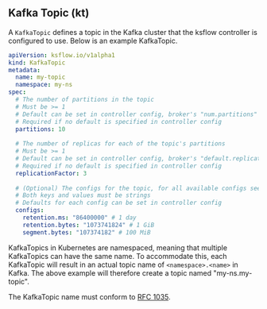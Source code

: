 ## Kafka Topic (kt)

A `KafkaTopic` defines a topic in the Kafka cluster that the ksflow controller is configured to use.
Below is an example KafkaTopic.

```yaml
apiVersion: ksflow.io/v1alpha1
kind: KafkaTopic
metadata:
  name: my-topic
  namespace: my-ns
spec:
  # The number of partitions in the topic
  # Must be >= 1
  # Default can be set in controller config, broker's "num.partitions" config is not used
  # Required if no default is specified in controller config
  partitions: 10
  
  # The number of replicas for each of the topic's partitions
  # Must be >= 1
  # Default can be set in controller config, broker's "default.replication.factor" config is not used
  # Required if no default is specified in controller config
  replicationFactor: 3
  
  # (Optional) The configs for the topic, for all available configs see: https://kafka.apache.org/documentation/#topicconfigs
  # Both keys and values must be strings
  # Defaults for each config can be set in controller config
  configs:
    retention.ms: "86400000" # 1 day
    retention.bytes: "1073741824" # 1 GiB
    segment.bytes: "107374182" # 100 MiB
```

KafkaTopics in Kubernetes are namespaced, meaning that multiple KafkaTopics can have the same name.
To accommodate this, each KafkaTopic will result in an actual topic name of `<namespace>.<name>` in Kafka.
The above example will therefore create a topic named "my-ns.my-topic".

The KafkaTopic name must conform to [RFC 1035](https://kubernetes.io/docs/concepts/overview/working-with-objects/names/#rfc-1035-label-names).
